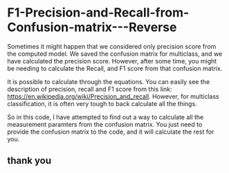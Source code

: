 # F1-Precision-and-Recall-from-Confusion-matrix---Reverse
Sometimes it might happen that we considered only precision score from the computed model. We saved the confusion matrix for multiclass, and we have calculated the precision score. However, after some time, you might be needing to calculate the Recall, and F1 score from that confusion matrix.  

It is possible to calculate through the equations. You can easily see the description of precision, recall and F1 score from this link: https://en.wikipedia.org/wiki/Precision_and_recall. However, for multiclass classification, it is often very tough to back calculate all the things.  


So in this code, I have attempted to find out a way to calculate all the measurement paramters from the confusion matrix. You just need to provide the confusion matrix to the code, and it will calculate the rest for you.

## thank you
